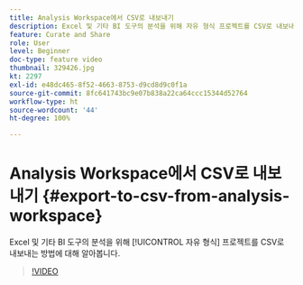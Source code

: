 ```yaml
---
title: Analysis Workspace에서 CSV로 내보내기
description: Excel 및 기타 BI 도구의 분석을 위해 자유 형식 프로젝트를 CSV로 내보내는 방법에 대해 알아봅니다.
feature: Curate and Share
role: User
level: Beginner
doc-type: feature video
thumbnail: 329426.jpg
kt: 2297
exl-id: e48dc465-8f52-4663-8753-d9cd8d9c0f1a
source-git-commit: 8fc641743bc9e07b838a22ca64ccc15344d52764
workflow-type: ht
source-wordcount: '44'
ht-degree: 100%

---
```


# Analysis Workspace에서 CSV로 내보내기 {#export-to-csv-from-analysis-workspace}

Excel 및 기타 BI 도구의 분석을 위해 [!UICONTROL 자유 형식] 프로젝트를 CSV로 내보내는 방법에 대해 알아봅니다.

>[!VIDEO](https://video.tv.adobe.com/v/24712/?quality=12&learn=on)
